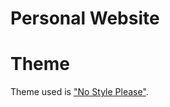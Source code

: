 # Personal Website
# Theme
Theme used is ["No Style Please"](https://github.com/riggraz/no-style-please/).